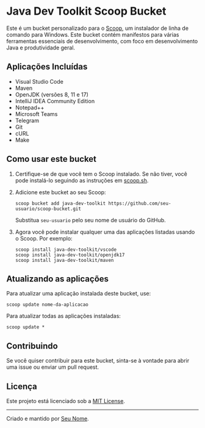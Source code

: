 # Java Dev Toolkit Scoop Bucket

Este é um bucket personalizado para o [Scoop](https://scoop.sh/), um instalador de linha de comando para Windows. Este bucket contém manifestos para várias ferramentas essenciais de desenvolvimento, com foco em desenvolvimento Java e produtividade geral.

## Aplicações Incluídas

- Visual Studio Code
- Maven
- OpenJDK (versões 8, 11 e 17)
- IntelliJ IDEA Community Edition
- Notepad++
- Microsoft Teams
- Telegram
- Git
- cURL
- Make

## Como usar este bucket

1. Certifique-se de que você tem o Scoop instalado. Se não tiver, você pode instalá-lo seguindo as instruções em [scoop.sh](https://scoop.sh/).

2. Adicione este bucket ao seu Scoop:

   ```
   scoop bucket add java-dev-toolkit https://github.com/seu-usuario/scoop-bucket.git
   ```

   Substitua `seu-usuario` pelo seu nome de usuário do GitHub.

3. Agora você pode instalar qualquer uma das aplicações listadas usando o Scoop. Por exemplo:

   ```
   scoop install java-dev-toolkit/vscode
   scoop install java-dev-toolkit/openjdk17
   scoop install java-dev-toolkit/maven
   ```

## Atualizando as aplicações

Para atualizar uma aplicação instalada deste bucket, use:

```
scoop update nome-da-aplicacao
```

Para atualizar todas as aplicações instaladas:

```
scoop update *
```

## Contribuindo

Se você quiser contribuir para este bucket, sinta-se à vontade para abrir uma issue ou enviar um pull request.

## Licença

Este projeto está licenciado sob a [MIT License](LICENSE).

---

Criado e mantido por [Seu Nome](https://github.com/seu-usuario).